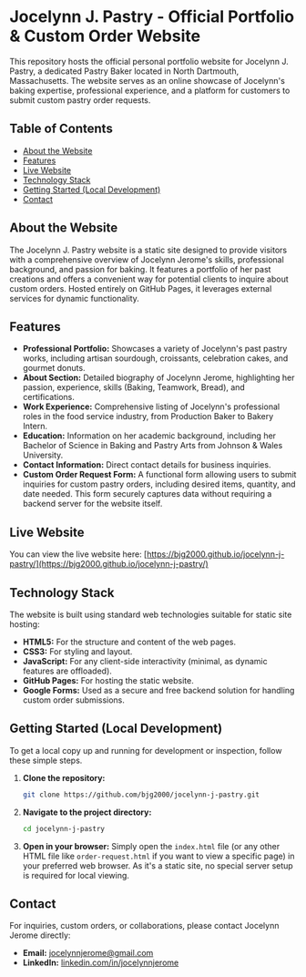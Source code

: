 # Jocelynn J. Pastry - Official Portfolio & Custom Order Website

This repository hosts the official personal portfolio website for Jocelynn J. Pastry, a dedicated Pastry Baker located in North Dartmouth, Massachusetts. The website serves as an online showcase of Jocelynn's baking expertise, professional experience, and a platform for customers to submit custom pastry order requests.

## Table of Contents

-   [About the Website](#about-the-website)
-   [Features](#features)
-   [Live Website](#live-website)
-   [Technology Stack](#technology-stack)
-   [Getting Started (Local Development)](#getting-started-local-development)
-   [Contact](#contact)

## About the Website

The Jocelynn J. Pastry website is a static site designed to provide visitors with a comprehensive overview of Jocelynn Jerome's skills, professional background, and passion for baking. It features a portfolio of her past creations and offers a convenient way for potential clients to inquire about custom orders. Hosted entirely on GitHub Pages, it leverages external services for dynamic functionality.

## Features

* **Professional Portfolio:** Showcases a variety of Jocelynn's past pastry works, including artisan sourdough, croissants, celebration cakes, and gourmet donuts.
* **About Section:** Detailed biography of Jocelynn Jerome, highlighting her passion, experience, skills (Baking, Teamwork, Bread), and certifications.
* **Work Experience:** Comprehensive listing of Jocelynn's professional roles in the food service industry, from Production Baker to Bakery Intern.
* **Education:** Information on her academic background, including her Bachelor of Science in Baking and Pastry Arts from Johnson & Wales University.
* **Contact Information:** Direct contact details for business inquiries.
* **Custom Order Request Form:** A functional form allowing users to submit inquiries for custom pastry orders, including desired items, quantity, and date needed. This form securely captures data without requiring a backend server for the website itself.

## Live Website

You can view the live website here:
[https://bjg2000.github.io/jocelynn-j-pastry/](https://bjg2000.github.io/jocelynn-j-pastry/)

## Technology Stack

The website is built using standard web technologies suitable for static site hosting:

* **HTML5:** For the structure and content of the web pages.
* **CSS3:** For styling and layout.
* **JavaScript:** For any client-side interactivity (minimal, as dynamic features are offloaded).
* **GitHub Pages:** For hosting the static website.
* **Google Forms:** Used as a secure and free backend solution for handling custom order submissions.

## Getting Started (Local Development)

To get a local copy up and running for development or inspection, follow these simple steps.

1.  **Clone the repository:**
    ```bash
    git clone https://github.com/bjg2000/jocelynn-j-pastry.git
    ```
2.  **Navigate to the project directory:**
    ```bash
    cd jocelynn-j-pastry
    ```
3.  **Open in your browser:**
    Simply open the `index.html` file (or any other HTML file like `order-request.html` if you want to view a specific page) in your preferred web browser. As it's a static site, no special server setup is required for local viewing.

## Contact

For inquiries, custom orders, or collaborations, please contact Jocelynn Jerome directly:

* **Email:** jocelynnjerome@gmail.com
* **LinkedIn:** [linkedin.com/in/jocelynnjerome](https://linkedin.com/in/jocelynnjerome)
